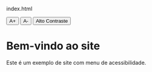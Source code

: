 index.html
<!DOCTYPE html>
<html lang="pt-BR">
<head>
  <meta charset="UTF-8">
  <title>Menu de Acessibilidade</title>
  <link rel="stylesheet" href="style.css">
</head>
<body>
  <div id="acessibilidade">
    <button onclick="aumentarFonte()">A+</button>
    <button onclick="diminuirFonte()">A-</button>
    <button onclick="alternarContraste()">Alto Contraste</button>
  </div>

  <div id="conteudo">
    <h1>Bem-vindo ao site</h1>
    <p>Este é um exemplo de site com menu de acessibilidade.</p>
  </div>

  <script src="script.js"></script>
</body>
</html>
